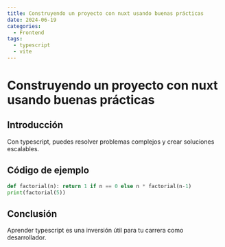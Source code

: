 ```yaml
---
title: Construyendo un proyecto con nuxt usando buenas prácticas
date: 2024-06-19
categories:
  - Frontend
tags:
  - typescript
  - vite
---
```


# Construyendo un proyecto con nuxt usando buenas prácticas

## Introducción

Con typescript, puedes resolver problemas complejos y crear soluciones escalables.

## Código de ejemplo

```python
def factorial(n): return 1 if n == 0 else n * factorial(n-1)
print(factorial(5))
```

## Conclusión

Aprender typescript es una inversión útil para tu carrera como desarrollador.